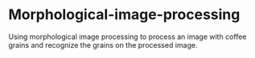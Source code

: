 # Morphological-image-processing
Using morphological image processing to process an image with coffee grains and recognize the grains on the processed image.
